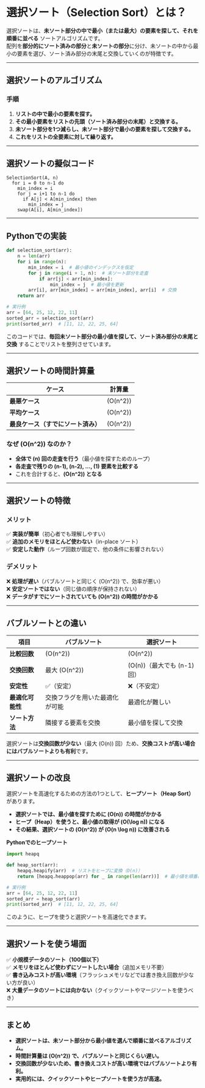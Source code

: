 # **選択ソート（Selection Sort）とは？**  
選択ソートは、**未ソート部分の中で最小（または最大）の要素を探して、それを順番に並べる** ソートアルゴリズムです。  
配列を**部分的にソート済みの部分**と**未ソートの部分**に分け、未ソートの中から最小の要素を選び、ソート済み部分の末尾と交換していくのが特徴です。

---

## **選択ソートのアルゴリズム**
### **手順**
1. **リストの中で最小の要素を探す。**
2. **その最小要素をリストの先頭（ソート済み部分の末尾）と交換する。**
3. **未ソート部分を1つ減らし、未ソート部分で最小の要素を探して交換する。**
4. **これをリストの全要素に対して繰り返す。**

---

## **選択ソートの擬似コード**
```plaintext
SelectionSort(A, n)
  for i = 0 to n-1 do
    min_index = i
    for j = i+1 to n-1 do
      if A[j] < A[min_index] then
        min_index = j
    swap(A[i], A[min_index])
```

---

## **Pythonでの実装**
```python
def selection_sort(arr):
    n = len(arr)
    for i in range(n):
        min_index = i  # 最小値のインデックスを仮定
        for j in range(i + 1, n):  # 未ソート部分を走査
            if arr[j] < arr[min_index]:
                min_index = j  # 最小値を更新
        arr[i], arr[min_index] = arr[min_index], arr[i]  # 交換
    return arr

# 実行例
arr = [64, 25, 12, 22, 11]
sorted_arr = selection_sort(arr)
print(sorted_arr)  # [11, 12, 22, 25, 64]
```
このコードでは、**毎回未ソート部分の最小値を探して、ソート済み部分の末尾と交換** することでリストを整列させています。

---

## **選択ソートの時間計算量**
| ケース | 計算量 |
|--------|-------|
| **最悪ケース** | \(O(n^2)\) |
| **平均ケース** | \(O(n^2)\) |
| **最良ケース（すでにソート済み）** | \(O(n^2)\) |

### **なぜ \(O(n^2)\) なのか？**
- **全体で \(n\) 回の走査を行う**（最小値を探すためのループ）
- **各走査で残りの \(n-1\), \(n-2\), ..., \(1\) 要素を比較する**
- これを合計すると、**\(O(n^2)\) となる**

---

## **選択ソートの特徴**
### **メリット**
✅ **実装が簡単**（初心者でも理解しやすい）  
✅ **追加のメモリをほとんど使わない**（in-place ソート）  
✅ **安定した動作**（ループ回数が固定で、他の条件に影響されない）

### **デメリット**
❌ **処理が遅い**（バブルソートと同じく \(O(n^2)\) で、効率が悪い）  
❌ **安定ソートではない**（同じ値の順序が保持されない）  
❌ **データがすでにソートされていても \(O(n^2)\) の時間がかかる**

---

## **バブルソートとの違い**
| 項目 | バブルソート | 選択ソート |
|------|------------|------------|
| **比較回数** | \(O(n^2)\) | \(O(n^2)\) |
| **交換回数** | 最大 \(O(n^2)\) | \(O(n)\)（最大でも \(n-1\) 回） |
| **安定性** | ✅（安定） | ❌（不安定） |
| **最適化可能性** | 交換フラグを用いた最適化が可能 | 最適化が難しい |
| **ソート方法** | 隣接する要素を交換 | 最小値を探して交換 |

選択ソートは**交換回数が少ない**（最大 \(O(n)\) 回）ため、**交換コストが高い場合にはバブルソートよりも有利**です。

---

## **選択ソートの改良**
選択ソートを高速化するための方法の1つとして、**ヒープソート（Heap Sort）** があります。
- **選択ソートでは、最小値を探すために \(O(n)\) の時間がかかる**
- **ヒープ（Heap）を使うと、最小値の取得が \(O(\log n)\) になる**
- **その結果、選択ソートの \(O(n^2)\) が \(O(n \log n)\) に改善される**

**Pythonでのヒープソート**
```python
import heapq

def heap_sort(arr):
    heapq.heapify(arr)  # リストをヒープに変換（O(n)）
    return [heapq.heappop(arr) for _ in range(len(arr))]  # 最小値を順番に取り出す（O(n log n)）

# 実行例
arr = [64, 25, 12, 22, 11]
sorted_arr = heap_sort(arr)
print(sorted_arr)  # [11, 12, 22, 25, 64]
```
このように、ヒープを使うと選択ソートを高速化できます。

---

## **選択ソートを使う場面**
✅ **小規模データのソート（100個以下）**  
✅ **メモリをほとんど使わずにソートしたい場合**（追加メモリ不要）  
✅ **書き込みコストが高い環境**（フラッシュメモリなどでは書き換え回数が少ない方が良い）  
❌ **大量データのソートには向かない**（クイックソートやマージソートを使うべき）  

---

## **まとめ**
- **選択ソートは、未ソート部分から最小値を選んで順番に並べるアルゴリズム。**
- **時間計算量は \(O(n^2)\) で、バブルソートと同じくらい遅い。**
- **交換回数が少ないため、書き換えコストが高い環境ではバブルソートより有利。**
- **実用的には、クイックソートやヒープソートを使う方が高速。**
  
